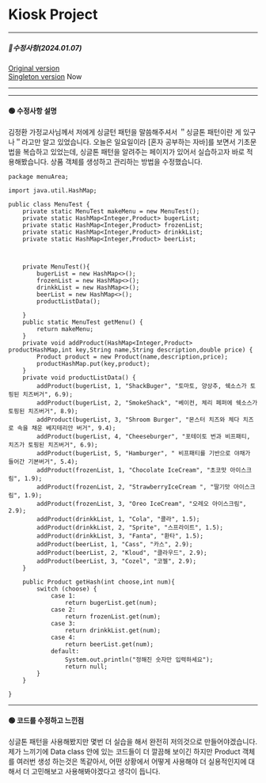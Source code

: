 # Kiosk Project

*****************************
##### 📌수정사항(2024.01.07)

[Original version](https://github.com/pie0902/kiosk) <br/>
[Singleton version](https://github.com/pie0902/kiosk/tree/Singeton) Now

*****************************

------------------------------------
#### 🟢 수정사항 설명

김정환 가정교사님께서 저에게 싱글턴 패턴을 말씀해주셔서 ＂싱글톤 패턴이란 게 있구나＂라고만 알고 있었습니다.
오늘은 일요일이라 [혼자 공부하는 자바]를 보면서 기초문법을 복습하고 있었는데, 싱글톤 패턴을 알려주는 페이지가 있어서 실습하고자 바로 적용해봤습니다.
상품 객체를 생성하고 관리하는 방법을 수정했습니다.
```
package menuArea;

import java.util.HashMap;

public class MenuTest {
    private static MenuTest makeMenu = new MenuTest();
    private static HashMap<Integer,Product> bugerList;
    private static HashMap<Integer,Product> frozenList;
    private static HashMap<Integer,Product> drinkkList;
    private static HashMap<Integer,Product> beerList;



    private MenuTest(){
        bugerList = new HashMap<>();
        frozenList = new HashMap<>();
        drinkkList = new HashMap<>();
        beerList = new HashMap<>();
        productListData();

    }
    public static MenuTest getMenu() {
        return makeMenu;
    }
    private void addProduct(HashMap<Integer,Product> productHashMap,int key,String name,String description,double price) {
        Product product = new Product(name,description,price);
        productHashMap.put(key,product);
    }
    private void productListData() {
        addProduct(bugerList, 1, "ShackBuger", "토마토, 양상추, 쉑소스가 토핑된 치즈버거", 6.9);
        addProduct(bugerList, 2, "SmokeShack", "베이컨, 체리 페퍼에 쉑소스가 토핑된 치즈버거", 8.9);
        addProduct(bugerList, 3, "Shroom Burger", "몬스터 치즈와 체다 치즈로 속을 채운 베지테리안 버거", 9.4);
        addProduct(bugerList, 4, "Cheeseburger", "포테이토 번과 비프패티, 치즈가 토핑된 치즈버거", 6.9);
        addProduct(bugerList, 5, "Hamburger", " 비프패티를 기반으로 야채가 들어간 기본버거", 5.4);
        addProduct(frozenList, 1, "Chocolate IceCream", "초코맛 아이스크림", 1.9);
        addProduct(frozenList, 2, "StrawberryIceCream ", "딸기맛 아이스크림", 1.9);
        addProduct(frozenList, 3, "Oreo IceCream", "오레오 아이스크림", 2.9);
        addProduct(drinkkList, 1, "Cola", "콜라", 1.5);
        addProduct(drinkkList, 2, "Sprite", "스프라이트", 1.5);
        addProduct(drinkkList, 3, "Fanta", "환타", 1.5);
        addProduct(beerList, 1, "Cass", "카스", 2.9);
        addProduct(beerList, 2, "Kloud", "클라우드", 2.9);
        addProduct(beerList, 3, "Cozel", "코젤", 2.9);
    }

    public Product getHash(int choose,int num){
        switch (choose) {
            case 1:
                return bugerList.get(num);
            case 2:
                return frozenList.get(num);
            case 3:
                return drinkkList.get(num);
            case 4:
                return beerList.get(num);
            default:
                System.out.println("정해진 숫자만 입력하세요");
                return null;
        }
    }

}

```

*******************************

#### 🟢 코드를 수정하고 느낀점

싱글톤 패턴을 사용해봤지만 몇번 더 실습을 해서 완전히 저의것으로 만들어야겠습니다.
제가 느끼기에 Data class 안에 있는 코드들이 더 깔끔해 보이긴 하지만 Product 객체를 여러번 생성 하는것은 똑같아서, 어떤 상황에서 어떻게 사용해야 더 실용적인지에 대해서 더 고민해보고 사용해봐야겠다고 생각이 듭니다.
